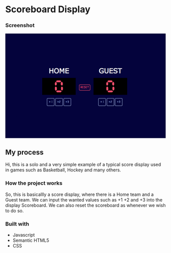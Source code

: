 # Scoreboard Display

### Screenshot

![](images/print.png)

## My process

Hi, this is a solo and a very simple example of a typical score display used in games such as Basketball, Hockey and many others.

### How the project works

So, this is basicallly a score display, where there is a Home team and a Guest team.
We can input the wanted values such as +1 +2 and +3 into the display Scoreboard.
We can also reset the scoreboard as whenever we wish to do so.

### Built with

- Javascript
- Semantic HTML5
- CSS

